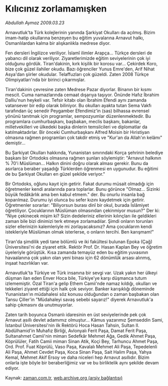 # Kılıcınız zorlamamışken

*Abdullah Aymaz 2009.03.23*

<tr><td class="metin" colspan="2" style="padding-top: 20px; padding-left: 5px; padding-right: 10px;">Arnavutluk'ta Türk kolejlerinin yanında Şarkiyat Okulları da açılmış. Bizim imam-hatip okullarına benzeyen bu eğitim yuvalarına Arnavut halkı, Osmanlılardan kalma bir alışkanlıkla medrese diyor.</td></tr><tr><td class="metin" colspan="2" style="padding-top: 20px; padding-left: 5px; padding-right: 10px;"><p> Fen dersleri İngilizce veriliyor. İslamî ilimler Arapça... Türkçe dersleri de yabancı dil olarak veriliyor. Ziyaretlerimizde eğitim seviyelerinin çok iyi olduğunu gördük. Tiran'dakinin, kırk kişilik bir korosu var... Çekirdek Koro, bize çok güzel ilahiler okudu. Bazı öğrenciler Yunus Emre'den, Arif Nihat Asya'dan şiirler okudular. Telaffuzları çok güzeldi. Zaten 2008 Türkçe Olimpiyatları'nda bir birinci çıkarmışlar.
<p>Tiran'dakinin çevresine zaten Medrese Pazar diyorlar. Binanın bir kısmı mescit. Cuma namazlarında cemaat dışarıya taşıyor. Önünde Hafız İbrahim Dalliu'nun heykeli var. Tefsir kitabı olan İbrahim Efendi aynı zamanda vatansever bir edip olarak biliniyor. Bu okulları ayakta tutan Sema Vakfı tarafından üç senedir Peygamber Efendimiz'in (sas) bilhassa evrensel yönünü tanıtmak için programlar, sempozyumlar düzenlenmektedir. Bu programlara cumhurbaşkanı, başbakan, meclis başkanı, bakanlar, milletvekilleri ve ülkedeki başka dinlerin temsilcileri ve diplomatlar da katılmaktadırlar. Bir önceki Cumhurbaşkanı Alfred Moisin bir Hıristiyan olmasına rağmen programları çok takdir etmiş ve "Kur'an da Allah'ın kelâmı" demiştir...
<p>Bu Şarkiyat Okulları hakkında, Yunanistan sınırındaki Korça şehrinin belediye başkanı bir Ortodoks olmasına rağmen şunları söylemiştir: "Arnavut halkının % 70'i Müslüman... Halkın dinini doğru olarak alması gerekir. Bunu da asırlarca beraber yaşadığı Türklerden öğrenmesi en uygunudur. Bu eğitimi de bu Şarkiyat Okulları en güzel şekilde veriyor."
<p>Bir Ortodoks, oğlunu kayıt için getirir. Fakat durumu müsait olmadığı için öğretmenler kendi aralarında para toplarlar. Bunu görünce "Olmaz... Sizinki büyük fedâkârlık ama ben kabul etmem." der. Bu onurlu insanla bağ koparılmaz. Durumu iyi olunca bu sefer kızını kaydetmek için getirir. Öğretmenler sorarlar: "Biliyorsun burası dinî bir okul, burada İslâmiyet öğretiliyor. Çocuklarının Müslüman olmasından çekinmiyor musun?" Der ki: "Niye çekinecek mişim ki? Sizin dedeleriniz ellerinin kılınçları ile geldikleri zaman bile bizi dinimizi terk etmeye zorlamadılar. Şimdi onların torunları sizler ellerinizin kalemleriyle mi zorlayacaksınız? Ama çocuklarım kendi istekleriyle Müslüman olmak isterlerse, o onların tercihi. Ben karışmam!"
<p>Tiran'da şimdilik yedi tane bölümlü ve iki fakültesi bulunan Epoka (Çağ) Üniversitesi'ni de ziyaret ettik. Rektör Prof. Dr. Hasan Kaplan Bey ve öğretim üyeleriyle görüştük. Kısa zamanda temayüz eden bu eğitim yuvasının havaalanına çok yakın olan yeni binası için 62 dönümlük arsası alınmış, inşaat hazırlıkları var.
<p>Arnavutluk'ta Türkiye ve Türk insanına bir sevgi var. Uzak yakın her ülkeyi düşman ilan eden Enver Hoca bile, Türkiye'ye karşı düşmanca tutum izlememiştir. Özal Tiran'a gelip Ethem Camii'nde namaz kıldığı, okulları ve tekkeleri ziyaret ettiği için halk çok seviyor. Banker karışıklığı döneminde Yunanistan'ın müdahalesi söz konusu olduğundan o zaman başbakan olan Tansu Çiller'in "Müdahaleyi savaş sebebi sayarız!" diyerek Arnavutluk'a sahip çıkmasını da unutmuyorlar.
<p>Zaten tarih boyunca Osmanlı idaresinin en üst seviyelerinde pek çok Arnavut asıllı devlet adamımız olmuştur... Kâmus yazarımız Şemseddin Sami, İstanbul Üniversitesi'nin ilk Rektörü Hoca Hasan Tahsin, Sultan II. Abdülhamid'in Muhafız Birliği, Avlonyalı Ferit Paşa, Damat Ferit Paşa, Sultanahmet Camii'nin mimarı Sedefkâr Mehmet Ağa, Gedik Ahmet Paşa, Köprülüler, Fatih Camii mimarı Sinan Atik, Koçi Bey, Tarhuncu Ahmet Paşa, Ord. Prof. Fuat Köprülü, Vaso Paşa, Kavalalı Mehmet Ali Paşa, Tepedelenli Ali Paşa, Ahmet Cevdet Paşa, Koca Sinan Paşa, Sait Halim Paşa, Yahya Kemal, Mehmet Akif Ersoy ve daha niceleri hep Arnavut asıllıdır. Bizim onlarla işte böyle bir beraberliğimiz var ve bu birliktelik aynı şekilde devam ediyor. <br/></p></p></p></p></p></p></p></td></tr>

Kaynak: [zaman.com.tr](http://zaman.com.tr/yazar.do?yazino=828839), [web.archive.org (arşiv bağlantısı)](http://web.archive.org/web/20090417183615/http://www.zaman.com.tr:80/yazar.do?yazino=828839)
